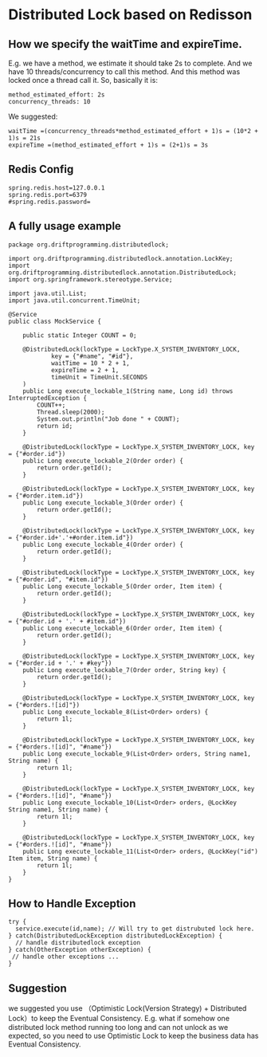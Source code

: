 # Distributed Lock based on Redisson


## How we specify the waitTime and expireTime.

E.g. we have a method, we estimate it should take 2s to complete. 
And we have 10 threads/concurrency to call this method. And this method was locked once a thread call it.
So, basically it is:

```
method_estimated_effort: 2s
concurrency_threads: 10
```
We suggested:
```
waitTime =(concurrency_threads*method_estimated_effort + 1)s = (10*2 + 1)s = 21s
expireTime =(method_estimated_effort + 1)s = (2+1)s = 3s
```

## Redis Config
```aidl
spring.redis.host=127.0.0.1
spring.redis.port=6379
#spring.redis.password=
```

## A fully usage example
```aidl
package org.driftprogramming.distributedlock;

import org.driftprogramming.distributedlock.annotation.LockKey;
import org.driftprogramming.distributedlock.annotation.DistributedLock;
import org.springframework.stereotype.Service;

import java.util.List;
import java.util.concurrent.TimeUnit;

@Service
public class MockService {

    public static Integer COUNT = 0;

    @DistributedLock(lockType = LockType.X_SYSTEM_INVENTORY_LOCK,
            key = {"#name", "#id"},
            waitTime = 10 * 2 + 1,
            expireTime = 2 + 1,
            timeUnit = TimeUnit.SECONDS
    )
    public Long execute_lockable_1(String name, Long id) throws InterruptedException {
        COUNT++;
        Thread.sleep(2000);
        System.out.println("Job done " + COUNT);
        return id;
    }

    @DistributedLock(lockType = LockType.X_SYSTEM_INVENTORY_LOCK, key = {"#order.id"})
    public Long execute_lockable_2(Order order) {
        return order.getId();
    }

    @DistributedLock(lockType = LockType.X_SYSTEM_INVENTORY_LOCK, key = {"#order.item.id"})
    public Long execute_lockable_3(Order order) {
        return order.getId();
    }

    @DistributedLock(lockType = LockType.X_SYSTEM_INVENTORY_LOCK, key = {"#order.id+'.'+#order.item.id"})
    public Long execute_lockable_4(Order order) {
        return order.getId();
    }

    @DistributedLock(lockType = LockType.X_SYSTEM_INVENTORY_LOCK, key = {"#order.id", "#item.id"})
    public Long execute_lockable_5(Order order, Item item) {
        return order.getId();
    }

    @DistributedLock(lockType = LockType.X_SYSTEM_INVENTORY_LOCK, key = {"#order.id + '.' + #item.id"})
    public Long execute_lockable_6(Order order, Item item) {
        return order.getId();
    }

    @DistributedLock(lockType = LockType.X_SYSTEM_INVENTORY_LOCK, key = {"#order.id + '.' + #key"})
    public Long execute_lockable_7(Order order, String key) {
        return order.getId();
    }

    @DistributedLock(lockType = LockType.X_SYSTEM_INVENTORY_LOCK, key = {"#orders.![id]"})
    public Long execute_lockable_8(List<Order> orders) {
        return 1l;
    }

    @DistributedLock(lockType = LockType.X_SYSTEM_INVENTORY_LOCK, key = {"#orders.![id]", "#name"})
    public Long execute_lockable_9(List<Order> orders, String name1, String name) {
        return 1l;
    }

    @DistributedLock(lockType = LockType.X_SYSTEM_INVENTORY_LOCK, key = {"#orders.![id]", "#name"})
    public Long execute_lockable_10(List<Order> orders, @LockKey String name1, String name) {
        return 1l;
    }

    @DistributedLock(lockType = LockType.X_SYSTEM_INVENTORY_LOCK, key = {"#orders.![id]", "#name"})
    public Long execute_lockable_11(List<Order> orders, @LockKey("id") Item item, String name) {
        return 1l;
    }
}

```

## How to Handle Exception
```aidl
try {
  service.execute(id,name); // Will try to get distrubuted lock here.
} catch(DistributedLockException distributedLockException) {
  // handle distributedlock exception
} catch(OtherException otherException) {
 // handle other exceptions ...
}
```

## Suggestion
we suggested you use （Optimistic Lock(Version Strategy) + Distributed Lock）to keep the Eventual Consistency.
E.g. what if somehow one distributed lock method running too long and can not unlock as we expected, so
you need to use Optimistic Lock to keep the business data has Eventual Consistency.
